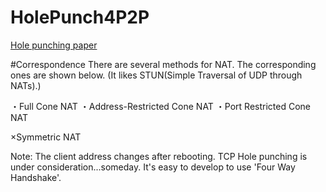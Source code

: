 # HolePunch4P2P

[Hole punching paper](http://www.brynosaurus.com/pub/net/p2pnat/)

#Correspondence
There are several methods for NAT. The corresponding ones are shown below.
(It likes STUN(Simple Traversal of UDP through
NATs).)

・Full Cone NAT
・Address-Restricted Cone NAT
・Port Restricted Cone NAT

×Symmetric NAT

Note:
The client address changes after rebooting.
TCP Hole punching is under consideration...someday. It's easy to develop to use 
'Four Way Handshake'.
